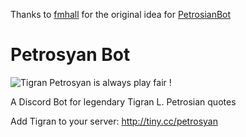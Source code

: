 Thanks to [fmhall](https://github.com/fmhall) for the original idea for [PetrosianBot](https://github.com/fmhall/Petrosian-Bot)

# Petrosyan Bot

![Tigran Petrosyan is always play fair !](https://students.mimuw.edu.pl/~gc401929/.petrosyan/img/tiko.jpg)

A Discord Bot for legendary Tigran L. Petrosian quotes

Add Tigran to your server: http://tiny.cc/petrosyan

